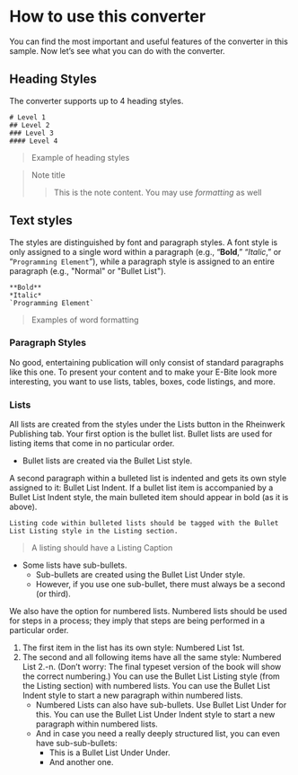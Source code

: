 # How to use this converter

You can find the most important and useful features of the converter in this sample. Now let’s see what you can do with the converter.

## Heading Styles

The converter supports up to 4 heading styles.

```text
# Level 1
## Level 2
### Level 3
#### Level 4
```
> Example of heading styles

> Note title
>> This is the note content. You may use *formatting* as well

## Text styles

The styles are distinguished by font and paragraph styles. A font style is only assigned to a single word within a paragraph (e.g., “**Bold**,” “*Italic*,” or “`Programming Element`”), while a paragraph style is assigned to an entire paragraph (e.g., "Normal" or "Bullet List").

```text
**Bold**
*Italic*
`Programming Element`
```
> Examples of word formatting

### Paragraph Styles
No good, entertaining publication will only consist of standard paragraphs like this one. To present your content and to make your E-Bite look more interesting, you want to use lists, tables, boxes, code listings, and more.

### Lists
All lists are created from the styles under the Lists button in the Rheinwerk Publishing tab.
Your first option is the bullet list. Bullet lists are used for listing items that come in no particular order.

* Bullet lists are created via the Bullet List style.

A second paragraph within a bulleted list is indented and gets its own style assigned to it: Bullet List Indent. If a bullet list item is accompanied by a Bullet List Indent style, the main bulleted item should appear in bold (as it is above).

```
Listing code within bulleted lists should be tagged with the Bullet List Listing style in the Listing section.
```
> A listing should have a Listing Caption

* Some lists have sub-bullets.
    * Sub-bullets are created using the Bullet List Under style.
    * However, if you use one sub-bullet, there must always be a second (or third).

We also have the option for numbered lists. Numbered lists should be used for steps in a process; they imply that steps are being performed in a particular order.
1. The first item in the list has its own style: Numbered List 1st.
2. The second and all following items have all the same style: 
Numbered List 2.-n. (Don’t worry: The final typeset version of the book will show the correct numbering.) You can use the Bullet List Listing style (from the Listing section) with numbered lists.
You can use the Bullet List Indent style to start a new paragraph within numbered lists.
    * Numbered Lists can also have sub-bullets. Use Bullet List Under for this. You can use the Bullet List Under Indent style to start a new paragraph within numbered lists.
    * And in case you need a really deeply structured list, you can even have sub-sub-bullets:
        * This is a Bullet List Under Under.
        * And another one.

